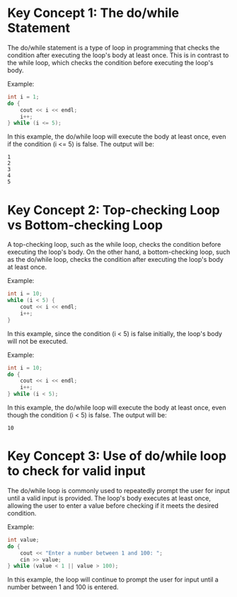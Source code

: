 # Key Concept 1: The do/while Statement

The do/while statement is a type of loop in programming that checks the condition after executing the loop's body at least once. This is in contrast to the while loop, which checks the condition before executing the loop's body.

Example:
```cpp
int i = 1;
do {
    cout << i << endl;
    i++;
} while (i <= 5);
```
In this example, the do/while loop will execute the body at least once, even if the condition (i <= 5) is false. The output will be:
```
1
2
3
4
5
```

# Key Concept 2: Top-checking Loop vs Bottom-checking Loop

A top-checking loop, such as the while loop, checks the condition before executing the loop's body. On the other hand, a bottom-checking loop, such as the do/while loop, checks the condition after executing the loop's body at least once.

Example:
```cpp
int i = 10;
while (i < 5) {
    cout << i << endl;
    i++;
}
```
In this example, since the condition (i < 5) is false initially, the loop's body will not be executed.

Example:
```cpp
int i = 10;
do {
    cout << i << endl;
    i++;
} while (i < 5);
```
In this example, the do/while loop will execute the body at least once, even though the condition (i < 5) is false. The output will be:
```
10
```

# Key Concept 3: Use of do/while loop to check for valid input

The do/while loop is commonly used to repeatedly prompt the user for input until a valid input is provided. The loop's body executes at least once, allowing the user to enter a value before checking if it meets the desired condition.

Example:
```cpp
int value;
do {
    cout << "Enter a number between 1 and 100: ";
    cin >> value;
} while (value < 1 || value > 100);
```
In this example, the loop will continue to prompt the user for input until a number between 1 and 100 is entered. 